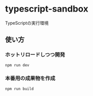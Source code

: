 # typescript-sandbox
TypeScriptの実行環境

## 使い方

### ホットリロードしつつ開発

```bash
npm run dev
```


### 本番用の成果物を作成

```bash
npm run build
```
